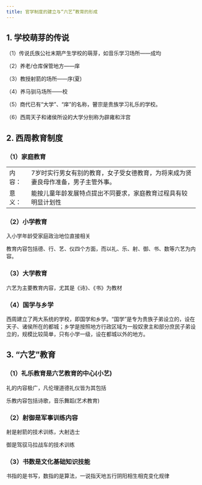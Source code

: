 ```yaml
---
title: 官学制度的建立与“六艺”教育的形成
---
```


## 1. 学校萌芽的传说



（1）传说氏族公社末期产生学校的萌芽，如音乐学习场所——成均



（2）养老/仓库保管地方——庠



（3）教授射箭的场所——序(夏)



（4）养马驯马场所——校



（5）商代已有“大学”、“庠”的名称，瞽宗是贵族学习礼乐的学校。



（6）西周天子和诸侯所设的大学分别称为辟雍和泮宫



## 2. 西周教育制度



### （1）家庭教育

|        |                                                              |
| ------ | ------------------------------------------------------------ |
| 内容： | 7岁时实行男女有别的教育，女子受女德教育，为将来成为贤妻良母作准备，男子主管外事。 |
| 意义： | 能按儿童年龄发展特点提出不同要求，家庭教育过程具有较明显计划性 |



### （2）小学教育



入小学年龄受家庭政治地位直接相关



教育内容包括德、行、艺、仪四个方面，而以礼、乐、射、御、书、数等六艺为内容。



### （3）大学教育



六艺为主要教育内容，尤其是《诗》、《书》为教材



### （4）国学与乡学



西周建立了两大系统的学校，即国学和乡学。“国学”是专为贵族子弟设立的，设在天子、诸侯所在的都城；乡学是按照地方行政区域为一般奴隶主和部分庶民子弟设立的，规模比较简单，只有小学一级，设在都城以外的地方。



## 3. “六艺”教育



### （1）礼乐教育是六艺教育的中心(小艺)



礼的内容极广，凡伦理道德礼仪皆为其包括



乐教内容包括诗歌，音乐舞蹈(艺术教育)



### （2）射御是军事训练内容



射是射箭的技术训练，大射选士



御是驾驭马拉战车的技术训练



### （3）书数是文化基础知识技能



书指的是书写，数指的是算法，一说指天地五行阴阳相生相克变化规律